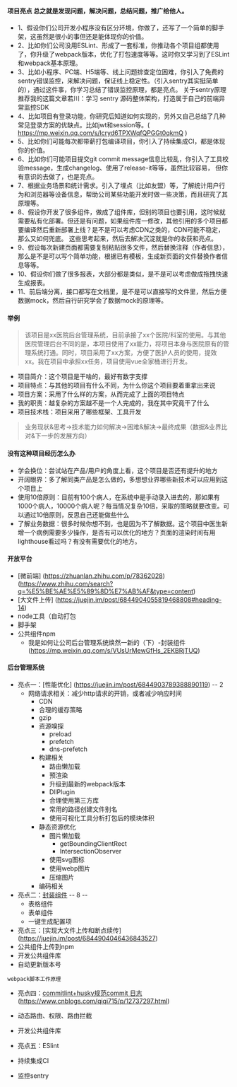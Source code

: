 #### 项目亮点 总之就是发现问题，解决问题，总结问题，推广给他人。
* 1、假设你们公司开发小程序没有区分环境，你做了，还写了一个简单的脚手架，这虽然是很小的事但还是能体现你的价值。
* 2、比如你们公司没用ESLint、形成了一套标准，你推动各个项目组都使用了，你升级了webpack版本，优化了打包速度等等。这时你又学习到了ESLint 和webpack基本原理。
* 3、比如小程序、PC端、H5端等、线上问题排查定位困难，你引入了免费的sentry错误监控，来解决问题，保证线上稳定性。（引入sentry其实挺简单的），通过这件事，你学习总结了错误监控原理，都是亮点。
关于sentry原理推荐我的这篇文章若川：学习 sentry 源码整体架构，打造属于自己的前端异常监控SDK
* 4、比如项目有登录功能，你研究后知道如何实现的，另外又自己总结了几种常见登录方案的优缺点。比如jwt和session等。(
  https://mp.weixin.qq.com/s/lcryd6TPXWqfQPGGt0qkmQ
)
* 5、比如你们可能每次都带薪打包编译项目，你引入了持续集成CI，都是体现你的价值。
* 6、比如你们可能项目提交git commit message信息比较乱，你引入了工具校验message，生成changelog、使用了release-it等等，虽然比较容易， 但你有意识的去做了，也是亮点。
* 7、根据业务场景和统计需求。引入了埋点（比如友盟）等，了解统计用户行为和浏览器等设备信息，帮助公司某些功能开发时做一些决策，而且研究了其原理等。
* 8、假设你开发了很多组件，做成了组件库，但别的项目也要引用，这时候就需要私有化部署。但还是有问题，如果组件库一修改，其他引用的多个项目都要编译然后重新部署上线？是不是可以考虑CDN之类的，CDN可能不稳定，那么又如何兜底。
这些思考起来，然后去解决沉淀就是你的收获和亮点。
* 9、假设每次新建页面都需要复制粘贴很多文件，然后替换注释（作者信息），那么是不是可以写个简单功能，根据已有模板，生成新页面的文件替换作者信息等等。
* 10、假设你们做了很多报表，大部分都是类似，是不是可以考虑做成拖拽快速生成报表。
* 11、前后端分离，接口都写在文档里，是不是可以直接写的文件里，然后方便数据mock，然后自行研究学会了数据mock的原理等。
#### 举例
 > 该项目是xx医院后台管理系统，目前承接了xx个医院/科室的使用。与其他医院管理后台不同的是，本项目使用了xx能力，将项目本身与医院原有的管理系统打通。同时，项目采用了xx方案，方便了医护人员的使用，提效xx。我在项目中承担xx任务，项目使用vue全家桶进行开发。
  - 项目简介：这个项目是干啥的，最好有数字支撑
  - 项目特点：与其他的项目有什么不同，为什么你这个项目要着重拿出来说
  - 项目方案：采用了什么样的方案，从而完成了上面的项目特点
  - 我的职责：越复杂的方案越不是一个人完成的，我在其中究竟干了什么
  - 项目技术栈：项目采用了哪些框架、工具开发
  > 业务现状&思考->技术能力如何解决->困难&解决->最终成果（数据&业界比对&下一步的发展方向）
#### 没有这种项目经历怎么办
  - 学会换位：尝试站在产品/用户的角度上看，这个项目是否还有提升的地方
  - 开阔眼界：多了解同类产品是怎么做的，多想想业界哪些新技术可以应用到这个项目上
  - 使用10倍原则：目前有100个病人，在系统中是手动录入进去的，那如果有1000个病人，10000个病人呢？每当情况复杂10倍，采取的策略就要改变。可以通过10倍原则，反思自己还能做些什么
  - 了解业务数据：很多时候你想不到，也是因为不了解数据。这个项目中医生新增一个病例需要多少操作，是否有可以优化的地方？页面的渲染时间有用lighthouse看过吗？有没有需要优化的地方。



#### 开放平台
  - [微前端] (https://zhuanlan.zhihu.com/p/78362028) (https://www.zhihu.com/search?q=%E5%BE%AE%E5%89%8D%E7%AB%AF&type=content)
  - [大文件上传] (https://juejin.im/post/6844904055819468808#heading-14)
  - node工具（自动打包
  - 脚手架
  - 公共组件npm
    - 我是如何让公司后台管理系统焕然一新的（下）-封装组件 (https://mp.weixin.qq.com/s/VUsUrMewGfHs_2EKBRjTUQ)


#### 后台管理系统
- 亮点一：[性能优化] (https://juejin.im/post/6844903789388890119) -- 2
  - 网络请求相关：减少http请求的开销，或者减少响应时间
    - CDN
    - 合理的缓存策略
    - gzip
    - 资源嗅探
      - preload
      - prefetch
      - dns-prefetch
    - 构建相关
      - 路由懒加载
      - 预渲染
      - 升级到最新的webpack版本
      - DllPlugin
      - 合理使用第三方库
      - 常用的路径创建文件别名
      - 使用可视化工具分析打包后的模块体积
    - 静态资源优化
      - 图片懒加载
        - getBoundingClientRect
        - IntersectionObserver
      - 使用svg图标 
      - 使用webp图片
      - 压缩图片
    - 编码相关
- 亮点二：[封装组件](https://juejin.im/post/6844903789388890126)  -- 8 --
  - 表格组件
  - 表单组件
  - 一键生成配置项
- 亮点三：[实现大文件上传和断点续传] (https://juejin.im/post/6844904046436843527)
- 公共组件上传到npm
- 开发公共组件库
- 自动更新版本号
```
webpack脚本工作原理
```
- 亮点四：[commitlint+husky规范commit 日志](https://blog.csdn.net/wei371522/article/details/84070803)  (https://www.cnblogs.com/qiqi715/p/12737297.html)
- 动态路由、权限、路由拦截
- 开发公共组件库

- 亮点五：ESlint
- 持续集成CI
- 监控sentry